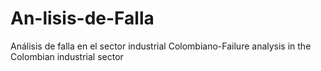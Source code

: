 # An-lisis-de-Falla
Análisis de falla en el sector industrial Colombiano-Failure analysis in the Colombian industrial sector
